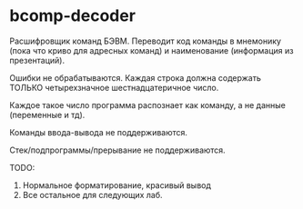 # bcomp-decoder
Расшифровщик команд БЭВМ. Переводит код команды в мнемонику (пока что криво для адресных команд) и наименование (информация из презентаций).

Ошибки не обрабатываются. Каждая строка должна содержать ТОЛЬКО четырехзначное шестнадцатеричное число. 

Каждое такое число программа распознает как команду, а не данные (переменные и тд).

Команды ввода-вывода не поддерживаются.

Стек/подпрограммы/прерывание не поддерживаются.

TODO: 
1. Нормальное форматирование, красивый вывод
2. Все остальное для следующих лаб.